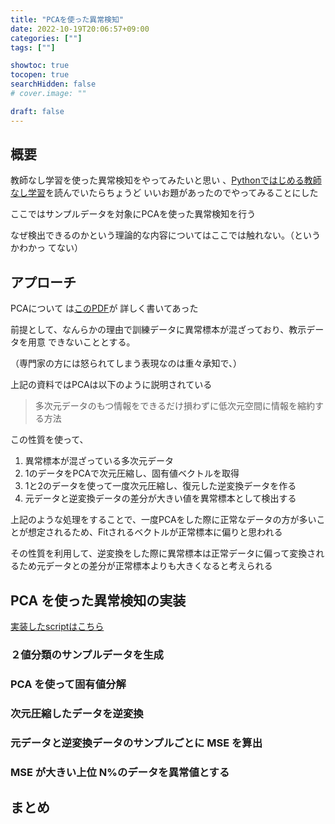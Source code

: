 ```yaml
---
title: "PCAを使った異常検知"
date: 2022-10-19T20:06:57+09:00
categories: [""]
tags: [""]

showtoc: true
tocopen: true
searchHidden: false
# cover.image: ""

draft: false
---
```


## 概要

教師なし学習を使った異常検知をやってみたいと思い
、[Pythonではじめる教師なし学習](https://amzn.to/3eM9dfF)を読んでいたらちょうど
いいお題があったのでやってみることにした

ここではサンプルデータを対象にPCAを使った異常検知を行う

なぜ検出できるのかという理論的な内容についてはここでは触れない。（というかわかっ
てない）

## アプローチ

PCAについて
は[このPDF](https://ojisan-toybox.github.io/universal-pdf-component/example.pdf)が
詳しく書いてあった

前提として、なんらかの理由で訓練データに異常標本が混ざっており、教示データを用意
できないこととする。

（専門家の方には怒られてしまう表現なのは重々承知で、）

上記の資料ではPCAは以下のように説明されている
>多次元データのもつ情報をできるだけ損わずに低次元空間に情報を縮約する方法

この性質を使って、

1. 異常標本が混ざっている多次元データ
2. 1のデータをPCAで次元圧縮し、固有値ベクトルを取得
3. 1と2のデータを使って一度次元圧縮し、復元した逆変換データを作る
4. 元データと逆変換データの差分が大きい値を異常標本として検出する

上記のような処理をすることで、一度PCAをした際に正常なデータの方が多いことが想定されるため、Fitされるベクトルが正常標本に偏りと思われる

その性質を利用して、逆変換をした際に異常標本は正常データに偏って変換されるため元データとの差分が正常標本よりも大きくなると考えられる

## PCA を使った異常検知の実装

[実装したscriptはこちら]()

### ２値分類のサンプルデータを生成

### PCA を使って固有値分解

### 次元圧縮したデータを逆変換

### 元データと逆変換データのサンプルごとに MSE を算出

### MSE が大きい上位 N%のデータを異常値とする

## まとめ
